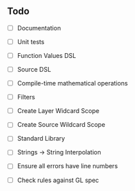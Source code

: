 ## Todo

 - [ ] Documentation
 - [ ] Unit tests

 - [ ] Function Values DSL
 - [ ] Source DSL
 - [ ] Compile-time mathematical operations
 - [ ] Filters
 - [ ] Create Layer Widcard Scope
 - [ ] Create Source Wildcard Scope

 - [ ] Standard Library
 - [ ] Strings -> String Interpolation

 - [ ] Ensure all errors have line numbers
 - [ ] Check rules against GL spec
